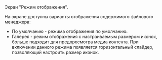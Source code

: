Экран "Режим отображения".

На экране доступны варианты отображения содержимого файлового менеджера:

* По умолчанию - режима отображения по умолчанию.
* Галерея - режим отображения с настраиваемым размером иконок, больше подходит для предпросмотра медиа контента. При включении данного режима появляется горизонтальный слайдер, позволяющий настроить размер иконок.

